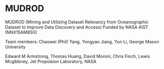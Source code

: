 # MUDROD

MUDROD (Mining and Utilizing Dataset Relevancy from Oceanographic Dataset to Improve Data Discovery and Access) 
Funded by NASA AIST (NNX15AM85G) 

Team members:
Chaowei (Phil) Yang, Yongyao Jiang, Yun Li, George Mason University

Edward M Armstrong, Thomas Huang, David Moroni, Chris Finch, Lewis Mcgibbney, Jet Propulsion Laboratory, NASA

